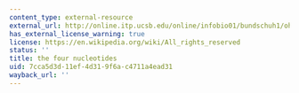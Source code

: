 ```yaml
---
content_type: external-resource
external_url: http://online.itp.ucsb.edu/online/infobio01/bundschuh1/oh/105.html
has_external_license_warning: true
license: https://en.wikipedia.org/wiki/All_rights_reserved
status: ''
title: the four nucleotides
uid: 7cca5d3d-11ef-4d31-9f6a-c4711a4ead31
wayback_url: ''
---
```

